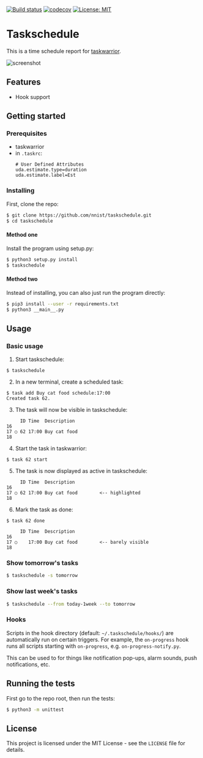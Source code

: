 [![Build status](https://travis-ci.org/nnist/taskschedule.svg?branch=master)](https://travis-ci.org/nnist/taskschedule) [![codecov](https://codecov.io/gh/nnist/taskschedule/branch/master/graph/badge.svg)](https://codecov.io/gh/nnist/taskschedule)  [![License: MIT](https://img.shields.io/badge/License-MIT-yellow.svg)](https://opensource.org/licenses/MIT)

# Taskschedule
This is a time schedule report for [taskwarrior](https://taskwarrior.org/).

![screenshot](https://github.com/nnist/taskschedule/blob/master/img/screenshot.png "Screenshot")

## Features
- Hook support

## Getting started
### Prerequisites
- taskwarrior
- in `.taskrc`:
    ```
    # User Defined Attributes
    uda.estimate.type=duration
    uda.estimate.label=Est
    ```
### Installing
First, clone the repo:
```sh
$ git clone https://github.com/nnist/taskschedule.git
$ cd taskschedule
```
#### Method one
Install the program using setup.py:
```sh
$ python3 setup.py install
$ taskschedule
```
#### Method two
Instead of installing, you can also just run the program directly:
```sh
$ pip3 install --user -r requirements.txt
$ python3 __main__.py
```
## Usage
### Basic usage
1. Start taskschedule:
```
$ taskschedule
```
2. In a new terminal, create a scheduled task:
```
$ task add Buy cat food schedule:17:00
Created task 62.
```
3. The task will now be visible in taskschedule:
```
     ID Time  Description
16
17 ○ 62 17:00 Buy cat food
18
```
4. Start the task in taskwarrior:
```
$ task 62 start
```
5. The task is now displayed as active in taskschedule:
```
     ID Time  Description
16
17 ○ 62 17:00 Buy cat food        <-- highlighted
18
```
6. Mark the task as done:
```
$ task 62 done
```
```
     ID Time  Description
16
17 ○    17:00 Buy cat food        <-- barely visible
18
```
### Show tomorrow's tasks
```sh
$ taskschedule -s tomorrow
```
### Show last week's tasks
```sh
$ taskschedule --from today-1week --to tomorrow
```
### Hooks
Scripts in the hook directory (default: `~/.taskschedule/hooks/`) are
automatically run on certain triggers. For example, the `on-progress` hook
runs all scripts starting with `on-progress`, e.g. `on-progress-notify.py`.

This can be used to for things like notification pop-ups, alarm sounds,
push notifications, etc.

## Running the tests
First go to the repo root, then run the tests:
```sh
$ python3 -m unittest
```
## License
This project is licensed under the MIT License - see the `LICENSE` file for details.
